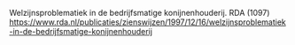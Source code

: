 Welzijnsproblematiek in de bedrijfsmatige konijnenhouderij. RDA (1097) https://www.rda.nl/publicaties/zienswijzen/1997/12/16/welzijnsproblematiek-in-de-bedrijfsmatige-konijnenhouderij